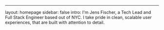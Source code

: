 ---
layout: homepage
sidebar: false
intro: I'm Jens Fischer, a Tech Lead and Full Stack Engineer based out of NYC. I take pride in clean, scalable user experiences, that are built with attention to detail.